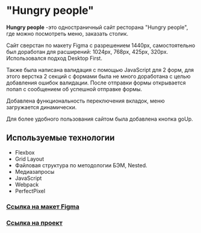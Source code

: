 # "Hungry people"

**Hungry people** -это одностраничный сайт ресторана "Hungry people", где можно посмотреть меню, заказать столик. 

Сайт сверстан по макету Figma с разрешением 1440px, самостоятельно был доработан для расширений: 1024px, 768px, 425px, 320px. Использовался подход Desktop First.  

Также была написана валидация с помощью JavaScript для 2 форм, для этого верстка 2 секций с формами была не много доработана с целью добавления ошибок валидации. После отправки формы открывается попап с сообщением об успешной отправке формы.  

Добавлена функциональность переключения вкладок, меню загружается динамически.  

Для более удобного пользования сайтом была добавлена кнопка goUp.

## Используемые технологии

* Flexbox
* Grid Layout
* Файловая структура по методологии БЭМ, Nested.
* Медиазапросы
* JavaScript
* Webpack
* PerfectPixel

### [Ссылка на макет Figma](https://www.figma.com/file/99VWS9wLtcNpWYAvWWbNwo/Hunger---Website-Template?node-id=0%3A1)

### [Ссылка на проект]()